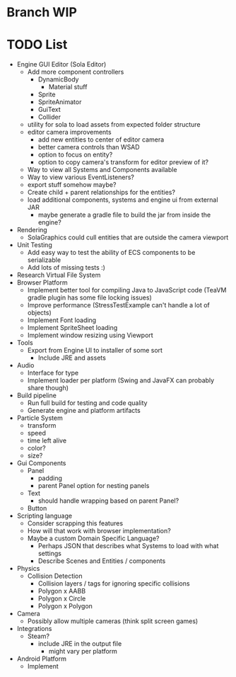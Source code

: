 # Branch WIP

# TODO List
* Engine GUI Editor (Sola Editor)
  * Add more component controllers
    * DynamicBody
      * Material stuff
    * Sprite
    * SpriteAnimator
    * GuiText
    * Collider
  * utility for sola to load assets from expected folder structure
  * editor camera improvements
    * add new entities to center of editor camera
    * better camera controls than WSAD
    * option to focus on entity?
    * option to copy camera's transform for editor preview of it?
  * Way to view all Systems and Components available
  * Way to view various EventListeners?
  * export stuff somehow maybe?
  * Create child + parent relationships for the entities?
  * load additional components, systems and engine ui from external JAR
    * maybe generate a gradle file to build the jar from inside the engine?
* Rendering
  * SolaGraphics could cull entities that are outside the camera viewport
* Unit Testing
  * Add easy way to test the ability of ECS components to be serializable
  * Add lots of missing tests :)
* Research Virtual File System
* Browser Platform
  * Implement better tool for compiling Java to JavaScript code (TeaVM gradle plugin has some file locking issues)
  * Improve performance (StressTestExample can't handle a lot of objects)
  * Implement Font loading
  * Implement SpriteSheet loading
  * Implement window resizing using Viewport
* Tools
  * Export from Engine UI to installer of some sort
    * Include JRE and assets
* Audio
  * Interface for type
  * Implement loader per platform (Swing and JavaFX can probably share though)
* Build pipeline
  * Run full build for testing and code quality
  * Generate engine and platform artifacts
* Particle System
  * transform
  * speed
  * time left alive
  * color?
  * size?
* Gui Components
  * Panel
    * padding
    * parent Panel option for nesting panels
  * Text
    * should handle wrapping based on parent Panel?
  * Button
* Scripting language
  * Consider scrapping this features
  * How will that work with browser implementation?
  * Maybe a custom Domain Specific Language?
    * Perhaps JSON that describes what Systems to load with what settings
    * Describe Scenes and Entities / components
* Physics
  * Collision Detection
    * Collision layers / tags for ignoring specific collisions
    * Polygon x AABB
    * Polygon x Circle
    * Polygon x Polygon
* Camera
  * Possibly allow multiple cameras (think split screen games)
* Integrations
  * Steam?
    * include JRE in the output file
      * might vary per platform
* Android Platform
  * Implement
